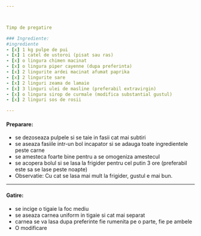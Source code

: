 ```yaml
--- 



Timp de pregatire

### Ingrediente:
#ingrediente 
- [x] 1 kg pulpe de pui
- [x] 1 catel de ustoroi (pisat sau ras)
- [x] o lingura chimen macinat 
- [x] o lingura piper cayenne (dupa preferinta)
- [x] 2 lingurite ardei macinat afumat paprika 
- [x] 2 lingurite sare
- [x] 2 linguri zeama de lamaie
- [x] 3 linguri ulei de masline (preferabil extravirgin)
- [x] o lingura sirop de curmale (modifica substantial gustul)
- [x] 2 linguri sos de rosii

---
```

#### Preparare:
- se dezoseaza pulpele si se taie in fasii cat mai subtiri
- se aseaza fasiile intr-un bol incapator si se adauga toate ingredientele peste carne
- se amesteca foarte bine pentru a se omogeniza amestecul
- se acopera bolul si se lasa la frigider pentru cel putin 3 ore (preferabil este sa se lase peste noapte)
- Observatie: Cu cat se lasa mai mult la frigider, gustul e mai bun.
---

#### Gatire:
- se incige o tigaie la foc mediu
- se aseaza carnea uniform in tigaie si cat mai separat
- carnea se va lasa dupa preferinte fie rumenita pe o parte, fie pe ambele
- O modificare